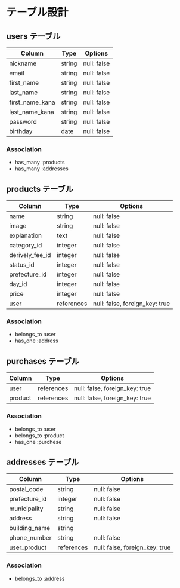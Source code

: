 # テーブル設計

## users テーブル

| Column           | Type   | Options     |
| ---------------- | ------ | ----------- |
| nickname         | string | null: false |
| email            | string | null: false |
| first_name       | string | null: false |
| last_name        | string | null: false |
| first_name_kana  | string | null: false |
| last_name_kana   | string | null: false |
| password         | string | null: false |
| birthday         | date   | null: false |

### Association

- has_many :products
- has_many :addresses

## products テーブル

| Column          | Type       | Options                         |
| --------------- | ---------- | ------------------------------- |
| name            | string     | null: false                     |
| image           | string     | null: false                     |
| explanation     | text       | null: false                     |
| category_id     | integer    | null: false                     |
| derively_fee_id | integer    | null: false                     |
| status_id       | integer    | null: false                     |
| prefecture_id   | integer    | null: false                     |
| day_id         | integer    | null: false                     |
| price           | integer    | null: false                     |
| user            | references | null: false, foreign_key: true  |

### Association

- belongs_to :user
- has_one    :address

## purchases テーブル

| Column  | Type       | Options                        |
| ------- | ---------- | ------------------------------ |
| user    | references | null: false, foreign_key: true |
| product | references | null: false, foreign_key: true |

### Association

- belongs_to :user
- belongs_to :product
- has_one    :purchese

## addresses テーブル

| Column        | Type       | Options                        |
| ------------- | ---------- | ------------------------------ |
| postal_code   | string     | null: false                    |
| prefecture_id | integer    | null: false                    |
| municipality  | string     | null: false                    |
| address       | string     | null: false                    |
| building_name | string     |                                |
| phone_number  | string     | null: false                    |
| user_product  | references | null: false, foreign_key: true |

### Association

- belongs_to :address